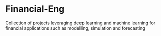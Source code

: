 # Financial-Eng
Collection of projects leveraging deep learning and machine learning for financial applications such as modelling, simulation and forecasting
